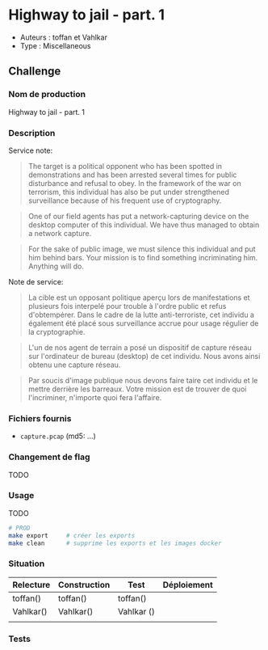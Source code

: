 # Highway to jail - part. 1

- Auteurs : toffan et Vahlkar
- Type : Miscellaneous

## Challenge
### Nom de production
Highway to jail - part. 1

### Description

Service note:
> The target is a political opponent who has been spotted in demonstrations and
has been arrested several times for public disturbance and refusal to obey.  In
the framework of the war on terrorism, this individual has also be put under
strengthened surveillance because of his frequent use of cryptography.

> One of our field agents has put a network-capturing device on the desktop
computer of this individual. We have thus managed to obtain a network capture.

> For the sake of public image, we must silence this individual and put him behind
bars.  Your mission is to find something incriminating him. Anything will do.

Note de service:
> La cible est un opposant politique aperçu lors de manifestations et
plusieurs fois interpelé pour trouble à l'ordre public et refus d'obtempérer.
Dans le cadre de la lutte anti-terroriste, cet individu a également été placé
sous surveillance accrue pour usage régulier de la cryptographie.

> L'un de nos agent de terrain a posé un
dispositif de capture réseau sur l'ordinateur de bureau (desktop) de cet
individu. Nous avons ainsi obtenu une capture réseau.

> Par soucis d'image publique nous devons faire taire cet individu et le mettre
derrière les barreaux. Votre mission est de trouver de quoi l'incriminer,
n'importe quoi fera l'affaire.

### Fichiers fournis
- `capture.pcap` (md5: ...)

### Changement de flag

TODO

### Usage

TODO

```bash
# PROD
make export     # créer les exports
make clean      # supprime les exports et les images docker
```

### Situation

| Relecture | Construction | Test | Déploiement |
| --- | --- | --- | --- |
| toffan() | toffan() | toffan() | |
| Vahlkar() | Vahlkar() | Vahlkar () | |
| | | | |

### Tests

